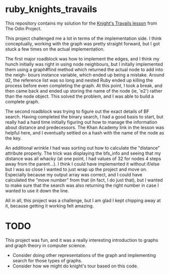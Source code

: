 # ruby_knights_travails

This repository contains my solution for the [Knight's Travails lesson](https://www.theodinproject.com/paths/full-stack-ruby-on-rails/courses/ruby-programming/lessons/knights-travails) from
The Odin Project.

This project challenged me a lot in terms of the implementation side. I think
conceptually, working with the graph was pretty straight forward, but I got
stuck a few times on the actual implementation.

The first major roadblock was how to implement the edges, and I think my hunch
initially was right in using node neighbours, but I initally implemented them
using a graph#find method which returned the actual node to add into the neigh-
bours instance variable, which ended up being a mistake. Around d2, the
reference list was so long and nested Ruby ended up killing the process before
even completing the graph. At this point, I took a break, and then came back
and ended up storing the name of the node (ie, 'e2') rather than the node
object. This solved the problem, and I was able to build a complete graph.

The second roadblock was trying to figure out the exact details of BF search.
Having completed the binary search, I had a good basis to start, but really had
a hard time initially figuring out how to manage the information about distance
and predecessors. The Khan Academy link in the lesson was helpful here, and I
eventually settled on a hash with the name of the node as the key.

An additional wrinkle I had was sorting out how to calculate the "distance"
attribute properly. The trick was displaying the bfs_info and seeing that my
distance was all whacky (at one point, I had values of 32 for nodes 4 steps
away from the parent...). I think I could have implemented it without if/else
but I was so close I wanted to just wrap up the project and move on. Especially
because my output array was correct, and I could have calculated the "move
number" from that (in fact, I do just that), but I wanted to make sure that the
search was also returning the right number in case I wanted to use it down the
line.

All in all, this project was a challenge, but I am glad I kept chipping away at
it, because getting it working felt amazing.

# TODO
This project was fun, and it was a really interesting introduction to graphs
and graph theory in computer science.
* Consider doing other representations of the graph and implementing search for
those types of graphs.
* Consider how we might do knight's tour based on this code.